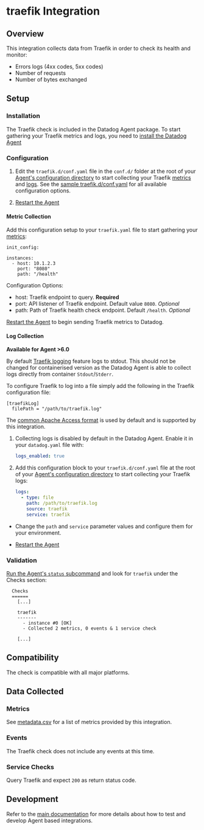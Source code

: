 # traefik Integration

## Overview

This integration collects data from Traefik in order to check its health and monitor:

- Errors logs (4xx codes, 5xx codes)
- Number of requests
- Number of bytes exchanged


## Setup

### Installation

The Traefik check is included in the Datadog Agent package. To start gathering your Traefik metrics and logs, you need to [install the Datadog Agent][1]

### Configuration

1. Edit the `traefik.d/conf.yaml` file in the `conf.d/` folder at the root of your [Agent's configuration directory][7] to start collecting your Traefik [metrics](#metric-collection) and [logs](#log-collection).
  See the [sample traefik.d/conf.yaml][8] for all available configuration options.

2. [Restart the Agent][3]

#### Metric Collection

Add this configuration setup to your `traefik.yaml` file to start gathering your [metrics][2]:

```
init_config:

instances:
  - host: 10.1.2.3
    port: "8080"
    path: "/health"
```

Configuration Options:

- host: Traefik endpoint to query. __Required__
- port: API listener of Traefik endpoint. Default value `8080`. _Optional_
- path: Path of Traefik health check endpoint. Default `/health`. _Optional_

[Restart the Agent][3] to begin sending Traefik metrics to Datadog.

#### Log Collection

**Available for Agent >6.0**

By default [Traefik logging][9] feature logs to stdout. This should not be changed for containerised version as the Datadog Agent is able to collect logs directly from container `Stdout`/`Stderr`.

To configure Traefik to log into a file simply add the following in the Traefik configuration file:

```
[traefikLog]
  filePath = "/path/to/traefik.log"
```

The [common Apache Access format][10] is used by default and is supported by this integration.

1. Collecting logs is disabled by default in the Datadog Agent. Enable it in your `datadog.yaml` file with:

      ```yaml
      logs_enabled: true
      ```


2.  Add this configuration block to your `traefik.d/conf.yaml` file  at the root of your [Agent's configuration directory][7] to start collecting your Traefik logs:

      ```yaml
      logs:
        - type: file
          path: /path/to/traefik.log
          source: traefik
          service: traefik
      ```

* Change the `path` and `service` parameter values and configure them for your environment. 

* [Restart the Agent][3]

### Validation

[Run the Agent's `status` subcommand][4] and look for `traefik` under the Checks section:

```
  Checks
  ======
    [...]

    traefik
    -------
      - instance #0 [OK]
      - Collected 2 metrics, 0 events & 1 service check

    [...]
```

## Compatibility

The check is compatible with all major platforms.

## Data Collected

### Metrics

See [metadata.csv][5] for a list of metrics provided by this integration.

### Events

The Traefik check does not include any events at this time.

### Service Checks

Query Traefik and expect `200` as return status code.

## Development

Refer to the [main documentation][6] for more details about how to test and develop Agent based integrations.

[1]: https://raw.githubusercontent.com/DataDog/cookiecutter-datadog-check/master/%7B%7Bcookiecutter.check_name%7D%7D/images/snapshot.png
[2]: #metrics
[3]: https://docs.datadoghq.com/agent/faq/agent-commands/#start-stop-restart-the-agent
[4]: https://docs.datadoghq.com/agent/faq/agent-commands/#agent-status-and-information
[5]: https://github.com/DataDog/cookiecutter-datadog-check/blob/master/%7B%7Bcookiecutter.check_name%7D%7D/metadata.csv
[6]: https://docs.datadoghq.com/developers/
[7]: https://docs.datadoghq.com/agent/faq/agent-configuration-files/#agent-configuration-directory
[8]: https://github.com/DataDog/integrations-extras/blob/master/traefik/conf.yaml.example
[9]: https://docs.traefik.io/configuration/logs/#traefik-logs
[10]: https://docs.traefik.io/configuration/logs/#clf-common-log-format
